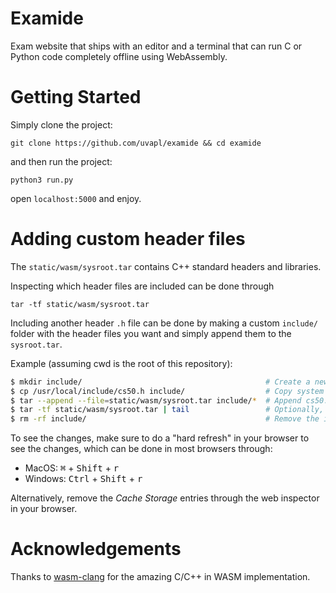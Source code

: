 # Examide

Exam website that ships with an editor and a terminal that can run C or Python
code completely offline using WebAssembly.

# Getting Started

Simply clone the project:

```
git clone https://github.com/uvapl/examide && cd examide
```

and then run the project:
```
python3 run.py
```

open `localhost:5000` and enjoy.


# Adding custom header files

The `static/wasm/sysroot.tar` contains C++ standard headers and libraries.

Inspecting which header files are included can be done through

```
tar -tf static/wasm/sysroot.tar
```

Including another header `.h` file can be done by making a custom `include/`
folder with the header files you want and simply append them to the `sysroot.tar`.

Example (assuming cwd is the root of this repository):

```sh
$ mkdir include/                                         # Create a new include folder
$ cp /usr/local/include/cs50.h include/                  # Copy system local cs50.h to the include folder
$ tar --append --file=static/wasm/sysroot.tar include/*  # Append cs50.h to the sysroot.tar
$ tar -tf static/wasm/sysroot.tar | tail                 # Optionally, you can confirm your file has been added
$ rm -rf include/                                        # Remove the include folder
```

To see the changes, make sure to do a "hard refresh" in your browser to see the
changes, which can be done in most browsers through:

- MacOS: <kbd>&#8984;</kbd> + <kbd>Shift</kbd> + <kbd>r</kbd>
- Windows: <kbd>Ctrl</kbd> + <kbd>Shift</kbd> + <kbd>r</kbd>

Alternatively, remove the *Cache Storage* entries through the web inspector in your browser.

# Acknowledgements

Thanks to [wasm-clang](https://github.com/binji/wasm-clang) for the amazing
C/C++ in WASM implementation.
